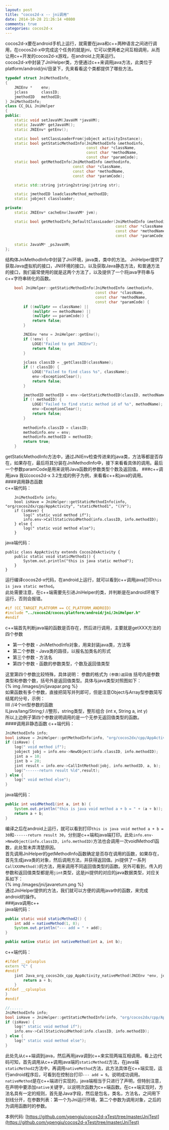 ```yaml
---
layout: post
title: "cocos2d-x -- jni调用"
date: 2014-10-28 21:26:14 +0800
comments: true
categories: cocos2d-x
---
```

cocos2d-x要在android手机上运行，就需要在java和c++两种语言之间进行调用，在cocos2d-x中完成这个任务的就是jni，它可以使两者之间互相调用，从而让用c++开发的cocos2d-x游戏，在android上完美运行。   
cocos2d-x中封装了JniHelper类，方便通过c++来调用java方法，此类位于platform/android/jni/目录下，先来看看这个类都提供了哪些方法。<!--more-->   
```c++ JniHelper.h
typedef struct JniMethodInfo_
{
    JNIEnv *    env;
    jclass      classID;
    jmethodID   methodID;
} JniMethodInfo;
class CC_DLL JniHelper
{
public:
    static void setJavaVM(JavaVM *javaVM);
    static JavaVM* getJavaVM();
    static JNIEnv* getEnv();

    static bool setClassLoaderFrom(jobject activityInstance);
    static bool getStaticMethodInfo(JniMethodInfo &methodinfo,
                                    const char *className,
                                    const char *methodName,
                                    const char *paramCode);
    static bool getMethodInfo(JniMethodInfo &methodinfo,
                              const char *className,
                              const char *methodName,
                              const char *paramCode);

    static std::string jstring2string(jstring str);

    static jmethodID loadclassMethod_methodID;
    static jobject classloader;

private:
    static JNIEnv* cacheEnv(JavaVM* jvm);

    static bool getMethodInfo_DefaultClassLoader(JniMethodInfo &methodinfo,
                                                 const char *className,
                                                 const char *methodName,
                                                 const char *paramCode);

    static JavaVM* _psJavaVM;
};
```   
结构体JniMethodInfo中封装了Jni环境，java类，类中的方法。
JniHelper提供了获取Java虚拟机的接口，JNI环境的接口，以及获取Java静态方法，和普通方法的接口，我们最常使用的就是这两个方法了，以及提供了一个将java字符串与c++字符串转化的函数。

```c++ getStaticMethodInfo
    bool JniHelper::getStaticMethodInfo(JniMethodInfo &methodinfo,
                                        const char *className, 
                                        const char *methodName,
                                        const char *paramCode) {
        if ((nullptr == className) ||
            (nullptr == methodName) ||
            (nullptr == paramCode)) {
            return false;
        }

        JNIEnv *env = JniHelper::getEnv();
        if (!env) {
            LOGE("Failed to get JNIEnv");
            return false;
        }
            
        jclass classID = _getClassID(className);
        if (! classID) {
            LOGE("Failed to find class %s", className);
            env->ExceptionClear();
            return false;
        }

        jmethodID methodID = env->GetStaticMethodID(classID, methodName, paramCode);
        if (! methodID) {
            LOGE("Failed to find static method id of %s", methodName);
            env->ExceptionClear();
            return false;
        }
            
        methodinfo.classID = classID;
        methodinfo.env = env;
        methodinfo.methodID = methodID;
        return true;
    }
```     
getStaticMethodInfo方法中，通过JNIEnv检查传进来的java类，方法等都是否存在，如果存在，最后将其分装在JniMethodInfo中，接下来看看具体的调用。最后一个参数paramCode是用来说明Java函数的参数类型个数及返回值。
###c++调用java
我以cocos2d-x 3.2生成的例子为例，来看看c++和java的调用。   
####调用静态函数   
c++端代码：   
```
    JniMethodInfo info;
    bool isHave = JniHelper::getStaticMethodInfo(info, "org/cocos2dx/cpp/AppActivity", "staticMethod1", "()V");
    if (isHave) {
        log(" static void method if");
        info.env->CallStaticVoidMethod(info.classID, info.methodID);
    } else {
        log(" static void method else");
    }
```   
java端代码：   
```
public class AppActivity extends Cocos2dxActivity {
    public static void staticMethod1() {
        System.out.println("this is java static method");
    }
}
```   
运行编译cocos2d-x代码，在android上运行，就可以看到c++调用java打印`this is java static method`。   
此处需要注意，在c++端需要先引进JniHelper的类，并判断是在android环境下运行，否则会报错。  

```c++
#if (CC_TARGET_PLATFORM == CC_PLATFORM_ANDROID)
#include "../cocos2d/cocos/platform/android/jni/JniHelper.h"
#endif
```   
c++端首先判断java端的函数是否存在，然后进行调用，主要就是getXXX方法的四个参数   

* 第一个参数 - JniMethodInfo对象，用来封装java类，方法等   
* 第二个参数 - Java类的路径，以报名加类名的形式   
* 第三个参数 - 方法名   
* 第四个参数 - 函数的参数类型，个数及返回值类型   

这里第四个参数比较特殊，具体说明： 
参数的格式为  `(参数)返回值` 括号内是参数类型和参数个数，括号外是返回值类型。具体与java类型对照图如下：   
{% img  /images/jni/javapar.png %}   
如果函数有多个参数，直接把简写并列即可，但是注意Object与Array型参数简写结尾的分号，示例：  
IIII //4个int型参数的函数   
ILjava/lang/String;I //整形，string类型，整形组合 (int x, String a, int y)  
所以上边例子第四个参数说明调用的是一个无参无返回值类型的函数。   
####调用非静态函数
c++端代码：  
```c++
JniMethodInfo info;
bool isHave = JniHelper::getMethodInfo(info, "org/cocos2dx/cpp/AppActivity", "voidMethod1", "(II)I");
if (isHave) {
    log(" void method if");
    jobject jobj = info.env->NewObject(info.classID, info.methodID);
    jint a = 10;
    jint b = 20;
    jint result = info.env->CallIntMethod(jobj, info.methodID, a, b);
    log("------return result %ld",result);
} else {
    log(" void method else");
}   
```   
java端代码：   
```java
public int voidMethod1(int a, int b) {
    System.out.println("this is java void method a + b = " + (a + b));
    return a + b;
}
```   
编译之后在android上运行，就可以看到打印`this is java void method a + b = 30`和`------return result 30`，分别是c++端和java端打印。此处`info.env->NewObject(info.classID, info.methodID)`方法也会调用一次voidMethod1函数，此处暂未弄清楚原因。   
首先调用JniHelper的getMethodInfo函数确定是否存在调用的函数，如果存在，首先生成java类的对象，然后调用方法，并获得返回值。jni提供了一系列`CallXXXMethod()`的方法，用来调用不同返回值类型的函数。另外可看到，传入的参数和返回值类型都是用`jint`类型，这是jni提供的对应的java数据类型，对应关系如下：   
{% img  /images/jni/javareturn.png %}   
通过JniHelper提供的方法，我们就可以方便的调用java中的函数，来完成android的操作。   
###java调用c++   
java端代码：   
```java
public static void staticMethod2() {
    int add = nativeMethod(1, 8);
    System.out.println("--- add = " + add);
}

public native static int nativeMethod(int a, int b);
```  
c++端代码：   
```c++
#ifdef __cplusplus
extern "C" {
#endif
    jint Java_org_cocos2dx_cpp_AppActivity_nativeMethod(JNIEnv *env, jobject thiz, jint a, jint b) {
        return a + b;
    }
#ifdef __cplusplus
}
#endif

//......
JniMethodInfo info;
bool isHave = JniHelper::getStaticMethodInfo(info, "org/cocos2dx/cpp/AppActivity", "staticMethod2", "()V");
if (isHave) {
    log(" static void method if");
    info.env->CallStaticVoidMethod(info.classID, info.methodID);
} else {
    log(" static void method else");
}  
```   

此处先从c++端调到java，然后再用java调到c++来实现两端互相调用。看上边代码可知，首先调用从c++调用java端的`staticMethod2`方法，在java端`staticMethod2`方法中，再调用`nativeMethod`方法，此方法具体在c++端实现，运行android程序后，可看到在控制台打印`--- add = 9`。说明成功调用。   
`nativeMethod`是在c++端进行实现的，java端相当于只进行了声明，但特别注意，在声明中要添加`native`关键字，以说明次函数为c++端函数。在c++端实现时，方法名具有一定的规则，首先是Java字段，然后是包名，类名，方法名，之间用下划线分开，在参数列表：第一个为Jni运行环境，第二个参数为调用对象，之后的为调用函数时的参数。   

本例代码: [https://github.com/ypengju/cocos2d-xTest/tree/master/JniTest](https://github.com/ypengju/cocos2d-xTest/tree/master/JniTest)


